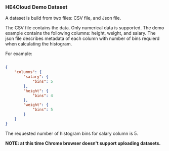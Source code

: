 ### HE4Cloud Demo Dataset

A dataset is build from two files: CSV file, and Json file.

The CSV file contains the data. Only numerical data is supported. The demo example contains the following columns: height, weight, and salary.
The json file describes metadata of each column with number of bins requierd when calculating the histogram. 

For example: 

```json

{
    "columns": {
        "salary": {
            "bins": 5
        },
        "height": {
            "bins": 4
        },
        "weight": {
            "bins": 5
        }
    }
}

``` 

The requested number of histogram bins for salary column is 5.

**NOTE: at this time Chrome browser doesn't support uploading datasets.**
